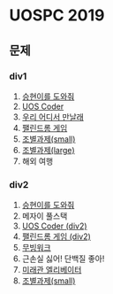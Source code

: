 # UOSPC 2019

## 문제

### div1

1. [승현이를 도와줘](https://github.com/iknoom/uospc/blob/master/2019/div1/1.%20%EC%8A%B9%ED%98%84%EC%9D%B4%EB%A5%BC%20%EB%8F%84%EC%99%80%EC%A4%98/lsh_statement.pdf)
2. [UOS Coder](https://github.com/iknoom/uospc/blob/master/2019/div1/2.%20UOS%20Coder/uoscoder_statement.pdf)
3. [우리 어디서 만날래](https://github.com/iknoom/uospc/blob/master/2019/div1/3.%20%EC%9A%B0%EB%A6%AC%20%EC%96%B4%EB%94%94%EC%84%9C%20%EB%A7%8C%EB%82%A0%EB%9E%98/wherewemeet_statement.pdf)
4. [팰린드롬 게임](https://github.com/iknoom/uospc/blob/master/2019/div1/4.%20%ED%8C%B0%EB%A6%B0%EB%93%9C%EB%A1%AC(palindrome)%20%EA%B2%8C%EC%9E%84/palindrome_statement.pdf)
5. [조별과제(small)](https://github.com/all1m-algorithm-study/uospc/blob/master/2019/div1/5.%20%EC%A1%B0%EB%B3%84%EA%B3%BC%EC%A0%9C(small)/assignment_small_statement.pdf)
6. [조별과제(large)](https://github.com/all1m-algorithm-study/uospc/blob/master/2019/div1/6.%20%EC%A1%B0%EB%B3%84%EA%B3%BC%EC%A0%9C(large)/assignment_large_statement.pdf)
7. 해외 여행

### div2

1. [승현이를 도와줘](https://github.com/iknoom/uospc/blob/master/2019/div2/1.%20%EC%8A%B9%ED%98%84%EC%9D%B4%EB%A5%BC%20%EB%8F%84%EC%99%80%EC%A4%98/lsh_statement.pdf)
2. 메자이 풀스택
3. [UOS Coder (div2)](https://github.com/all1m-algorithm-study/uospc/blob/master/2019/div2/3.%20UOS%20Coder%20(div2)/uoscoder_statementdiv2.pdf)
4. [팰린드롬 게임 (div2)](https://github.com/all1m-algorithm-study/uospc/blob/master/2019/div2/4.%20%ED%8C%B0%EB%A6%B0%EB%93%9C%EB%A1%AC%20%EA%B2%8C%EC%9E%84%20(div2)/palindromediv2_statement.pdf)
5. [무빙워크](https://github.com/iknoom/uospc/blob/master/2019/div2/5.%20%EB%AC%B4%EB%B9%99%EC%9B%8C%ED%81%AC/movingwalk_statement.pdf)
6. 근손실 싫어! 단백질 좋아!
7. [미래관 엘리베이터](https://github.com/all1m-algorithm-study/uospc/blob/master/2019/div2/7.%20%EB%AF%B8%EB%9E%98%EA%B4%80%20%EC%97%98%EB%A6%AC%EB%B2%A0%EC%9D%B4%ED%84%B0/elevator_statement.pdf)
8. [조별과제(small)](https://github.com/all1m-algorithm-study/uospc/blob/master/2019/div2/8.%20%EC%A1%B0%EB%B3%84%EA%B3%BC%EC%A0%9C(small)/assignment_small_statement.pdf)

